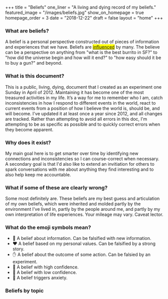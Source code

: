 +++
title = "Beliefs"
one_liner = "A living and dying record of my beliefs."
featured_image = "/images/beliefs.jpg"
show_on_homepage = true
homepage_order = 3
date = "2018-12-22"
draft = false
layout = "home"
+++

### What are beliefs?

A belief is a personal perspective constructed out of pieces of information and experiences that we have. Beliefs are <mark><a href="/influences">influenced</a></mark> by many. The believe can be a perspective on anything from "what is the best burrito in SF?" to "how did the universe begin and how will it end?" to "how easy should it be to buy a gun?" and beyond. 

### What is this document? 

This is a public, living, dying, document that I created as an experiment one Sunday in April of 2012. Maintaining it has become one of the most treasured activities in my life. It’s a way for me to remember who I am, catch inconsistencies in how I respond to different events in the world, react to current events from a position of how I believe the world is, should be, and will become. I've updated it at least once a year since 2012, and all changes are tracked. Rather than attempting to avoid all errors in this doc, I'm attempting to be as specific as possible and to quickly correct errors when they become apparent.

### Why does it exist? 

My main goal here is to get smarter over time by identifying new connections and inconsistencies so I can course-correct when necessary. A secondary goal is that I'd also like to extend an invitiation for others to spark conversations with me about anything they find interesting and to also help keep me accountable.

### What if some of these are clearly wrong? 

Some most definitely are. These beliefs are my best guess and articulation of my own beliefs, which were inherited and molded partly by the environment I've lived in, partly by the people around me, and partly by my own interpretation of life experiences. Your mileage may vary. Caveat lector.

### What do the emoji symbols mean?

- 🧠 A belief about information. Can be falsified with new information.
- ❤️ A belief based on my personal values. Can be falsified by a strong story.
- ✋ A belief about the outcome of some action. Can be falsied by an experiment.
- 💪 A belief with high confidence.
- 🤞 A belief with low confidence.
- 🐲 A belief triggers anxiety.

### Beliefs by topic